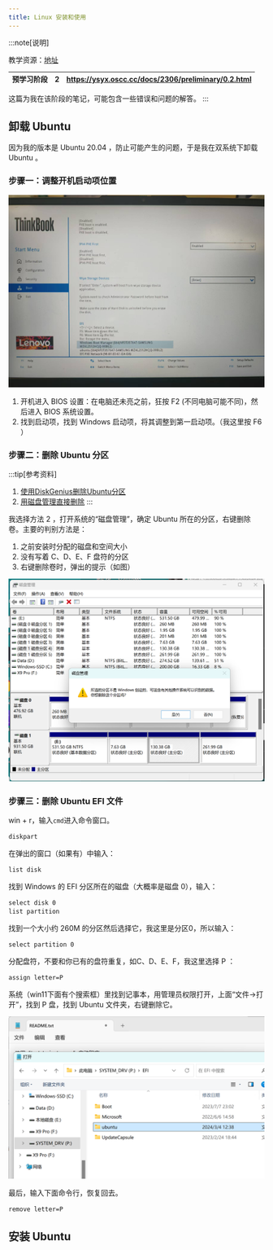 ```yaml
---
title: Linux 安装和使用
---
```


:::note[说明]

教学资源：[地址](https://ysyx.oscc.cc/docs/#%E6%95%99%E5%AD%A6%E8%B5%84%E6%BA%90)

| 预学习阶段 | 2 | https://ysyx.oscc.cc/docs/2306/preliminary/0.2.html |
| --- | --- | --- |

这篇为我在该阶段的笔记，可能包含一些错误和问题的解答。
:::

## 卸载 Ubuntu

因为我的版本是 Ubuntu 20.04 ，防止可能产生的问题，于是我在双系统下卸载 Ubuntu 。

### 步骤一：调整开机启动项位置

![s300](../../../../assets/images/2ysyx1.jpg)

1. 开机进入 BIOS 设置：在电脑还未亮之前，狂按 F2 (不同电脑可能不同)，然后进入 BIOS 系统设置。
2. 找到启动项，找到 Windows 启动项，将其调整到第一启动项。（我这里按 F6 ）

### 步骤二：删除 Ubuntu 分区

:::tip[参考资料]
1. [使用DiskGenius删除Ubuntu分区](https://blog.csdn.net/qq_42257666/article/details/120721561)
2. [用磁盘管理直接删除](https://blog.csdn.net/m0_69251699/article/details/128874906)
:::

我选择方法 2 ，打开系统的“磁盘管理”，确定 Ubuntu 所在的分区，右键删除卷。主要的判别方法是：
1. 之前安装时分配的磁盘和空间大小
2. 没有写着 C、D、E、F 盘符的分区
3. 右键删除卷时，弹出的提示（如图）

![s300](../../../../assets/images/2ysyx2.png)

### 步骤三：删除 Ubuntu EFI 文件

win + r，输入`cmd`进入命令窗口。

```cmd
diskpart
```

在弹出的窗口（如果有）中输入：

```cmd
list disk
```

找到 Windows 的 EFI 分区所在的磁盘（大概率是磁盘 0），输入：

```cmd
select disk 0
list partition
```
找到一个大小约 260M 的分区然后选择它，我这里是分区0，所以输入：

```cmd
select partition 0
```

分配盘符，不要和你已有的盘符重复，如C、D、E、F，我这里选择 P ：

```cmd
assign letter=P
```

系统（win11下面有个搜索框）里找到记事本，用管理员权限打开，上面“文件->打开”，找到 P 盘，找到 Ubuntu 文件夹，右键删除它。

![s300](../../../../assets/images/2ysyx3.png)

最后，输入下面命令行，恢复回去。

```cmd
remove letter=P
```

## 安装 Ubuntu
